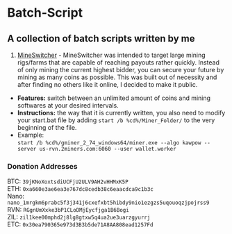 # Batch-Script
## A collection of batch scripts written by me

1) [MineSwitcher](MineSwitcher.bat) - MineSwitcher was intended to target large mining rigs/farms that are capable of reaching payouts rather quickly. Instead of only mining the current highest bidder, you can secure your future by mining as many coins as possible. This was built out of necessity and after finding no others like it online, I decided to make it public.
- **Features:** switch between an unlimited amount of coins and mining softwares at your desired intervals.
- **Instructions:** the way that it is currently written, you also need to modify your start.bat file by adding `start /b %cd%/Miner_Folder/` to the very beginning of the file. 
- Example: <br/> `start /b %cd%/gminer_2_74_windows64/miner.exe --algo kawpow --server us-rvn.2miners.com:6060 --user wallet.worker`

### Donation Addresses
BTC: `39jKNoXoxtsdiUCFjU2ULV9AH2vHHMxK5P`\
ETH: `0xa660e3ae6ea3e767dc8cedb38c6eaacdca9c1b3c`\
Nano: `nano_1mrgkm6prabc5f3j341j6cxefxbt5hibdy9nio1ezgzs5uqouoqzjpojrss9`\
RVN: `RGgnUmXxke3bP1CLoDMjEycfjga1B6Bogi`\
ZIL: `zil1kee00mphd2j8lg8gtxw5q4ua2ue3uarzgyurrj`\
ETC: `0x30ea790365e973d3B3b5de71A8AA808ead1257Fd`
